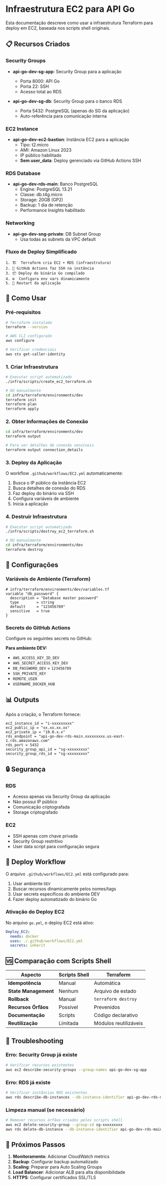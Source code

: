 # Infraestrutura EC2 para API Go

Esta documentação descreve como usar a infraestrutura Terraform para deploy em EC2, baseada nos scripts shell originais.

## 📋 Recursos Criados

### Security Groups
- **api-go-dev-sg-app**: Security Group para a aplicação
  - Porta 8000: API Go
  - Porta 22: SSH
  - Acesso total ao RDS

- **api-go-dev-sg-db**: Security Group para o banco RDS
  - Porta 5432: PostgreSQL (apenas do SG da aplicação)
  - Auto-referência para comunicação interna

### EC2 Instance
- **api-go-dev-ec2-bastion**: Instância EC2 para a aplicação
  - Tipo: t2.micro
  - AMI: Amazon Linux 2023
  - IP público habilitado
  - **Sem user_data**: Deploy gerenciado via GitHub Actions SSH

### RDS Database
- **api-go-dev-rds-main**: Banco PostgreSQL
  - Engine: PostgreSQL 13.21
  - Classe: db.t4g.micro
  - Storage: 20GB (GP2)
  - Backup: 1 dia de retenção
  - Performance Insights habilitado

### Networking
- **api-go-dev-sng-private**: DB Subnet Group
  - Usa todas as subnets da VPC default

### **Fluxo de Deploy Simplificado**
```
1. 🏗️  Terraform cria EC2 + RDS (infraestrutura)
2. 🚀 GitHub Actions faz SSH na instância
3. 📦 Deploy do binário Go compilado
4. ⚙️  Configura env vars dinamicamente
5. 🔄 Restart da aplicação
```

## 🚀 Como Usar

### Pré-requisitos
```bash
# Terraform instalado
terraform --version

# AWS CLI configurado
aws configure

# Verificar credenciais
aws sts get-caller-identity
```

### 1. Criar Infraestrutura
```bash
# Executar script automatizado
./infra/scripts/create_ec2_terraform.sh

# OU manualmente
cd infra/terraform/environments/dev
terraform init
terraform plan
terraform apply
```

### 2. Obter Informações de Conexão
```bash
cd infra/terraform/environments/dev
terraform output

# Para ver detalhes de conexão sensíveis
terraform output connection_details
```

### 3. Deploy da Aplicação
O workflow `.github/workflows/EC2.yml` automaticamente:
1. Busca o IP público da instância EC2
2. Busca detalhes de conexão do RDS
3. Faz deploy do binário via SSH
4. Configura variáveis de ambiente
5. Inicia a aplicação

### 4. Destruir Infraestrutura
```bash
# Executar script automatizado
./infra/scripts/destroy_ec2_terraform.sh

# OU manualmente
cd infra/terraform/environments/dev
terraform destroy
```

## 🔧 Configurações

### Variáveis de Ambiente (Terraform)
```hcl
# infra/terraform/environments/dev/variables.tf
variable "db_password" {
  description = "Database master password"
  type        = string
  default     = "123456789"
  sensitive   = true
}
```

### Secrets do GitHub Actions
Configure os seguintes secrets no GitHub:

**Para ambiente DEV:**
- `AWS_ACCESS_KEY_ID_DEV`
- `AWS_SECRET_ACCESS_KEY_DEV`
- `DB_PASSWORD_DEV` = `123456789`
- `SSH_PRIVATE_KEY`
- `REMOTE_USER`
- `USERNAME_DOCKER_HUB`

## 📊 Outputs

Após a criação, o Terraform fornece:
```
ec2_instance_id = "i-xxxxxxxxx"
ec2_public_ip = "xx.xx.xx.xx"
ec2_private_ip = "10.0.x.x"
rds_endpoint = "api-go-dev-rds-main.xxxxxxxxx.us-east-1.rds.amazonaws.com"
rds_port = 5432
security_group_api_id = "sg-xxxxxxxxx"
security_group_rds_id = "sg-xxxxxxxxx"
```

## 🔒 Segurança

### RDS
- Acesso apenas via Security Group da aplicação
- Não possui IP público
- Comunicação criptografada
- Storage criptografado

### EC2
- SSH apenas com chave privada
- Security Group restritivo
- User data script para configuração segura

## 🚀 Deploy Workflow

O arquivo `.github/workflows/EC2.yml` está configurado para:
1. Usar ambiente `DEV`
2. Buscar recursos dinamicamente pelos nomes/tags
3. Usar secrets específicos do ambiente DEV
4. Fazer deploy automatizado do binário Go

### Ativação do Deploy EC2
No arquivo `go.yml`, o deploy EC2 está ativo:
```yaml
Deploy_EC2:
  needs: docker
  uses: ./.github/workflows/EC2.yml
  secrets: inherit
```

## 🆚 Comparação com Scripts Shell

| Aspecto | Scripts Shell | Terraform |
|---------|---------------|-----------|
| **Idempotência** | Manual | Automática |
| **State Management** | Nenhum | Arquivo de estado |
| **Rollback** | Manual | `terraform destroy` |
| **Recursos Órfãos** | Possível | Prevenidos |
| **Documentação** | Scripts | Código declarativo |
| **Reutilização** | Limitada | Módulos reutilizáveis |

## 🔧 Troubleshooting

### Erro: Security Group já existe
```bash
# Verificar recursos existentes
aws ec2 describe-security-groups --group-names api-go-dev-sg-app
```

### Erro: RDS já existe
```bash
# Verificar instâncias RDS existentes
aws rds describe-db-instances --db-instance-identifier api-go-dev-rds-main
```

### Limpeza manual (se necessário)
```bash
# Remover recursos órfãos criados pelos scripts shell
aws ec2 delete-security-group --group-id sg-xxxxxxxxx
aws rds delete-db-instance --db-instance-identifier api-go-dev-rds-main --skip-final-snapshot
```

## 🎯 Próximos Passos

1. **Monitoramento**: Adicionar CloudWatch metrics
2. **Backup**: Configurar backup automatizado
3. **Scaling**: Preparar para Auto Scaling Groups
4. **Load Balancer**: Adicionar ALB para alta disponibilidade
5. **HTTPS**: Configurar certificados SSL/TLS
